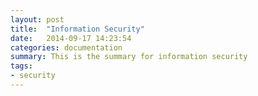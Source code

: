 ```yaml
---
layout: post
title:  "Information Security"
date:   2014-09-17 14:23:54
categories: documentation
summary: This is the summary for information security
tags: 
- security
---
```

